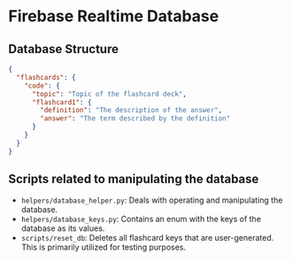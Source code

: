 # Firebase Realtime Database

## Database Structure

```json
{
  "flashcards": {
    "code": {
      "topic": "Topic of the flashcard deck",
      "flashcard1": {
        "definition": "The description of the answer",
        "answer": "The term described by the definition"
      }
    }
  }
}
```

## Scripts related to manipulating the database

- `helpers/database_helper.py`: Deals with operating and manipulating the database.
- `helpers/database_keys.py`: Contains an enum with the keys of the database as its values.
- `scripts/reset_db`: Deletes all flashcard keys that are user-generated. This is primarily utilized for testing purposes.

